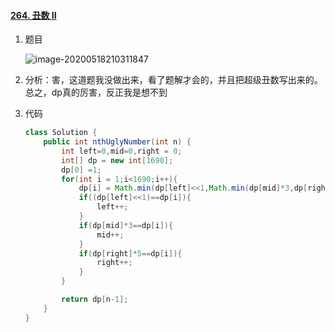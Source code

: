 #### [264. 丑数 II](https://leetcode-cn.com/problems/ugly-number-ii/)

1. 题目

   ![image-20200518210311847](https://i.loli.net/2020/05/18/XELHAzV6NMPRneq.png)

2. 分析：害，这道题我没做出来，看了题解才会的，并且把超级丑数写出来的。总之，dp真的厉害，反正我是想不到

3. 代码

   ```java
   class Solution {
       public int nthUglyNumber(int n) {
           int left=0,mid=0,right = 0;
           int[] dp = new int[1690];
           dp[0] =1;
           for(int i = 1;i<1690;i++){
               dp[i] = Math.min(dp[left]<<1,Math.min(dp[mid]*3,dp[right]*5));
               if((dp[left]<<1)==dp[i]){
                   left++;
               }
               if(dp[mid]*3==dp[i]){
                   mid++;
               }
               if(dp[right]*5==dp[i]){
                   right++;
               }
           }
   
           return dp[n-1];
       }
   }
   ```

   